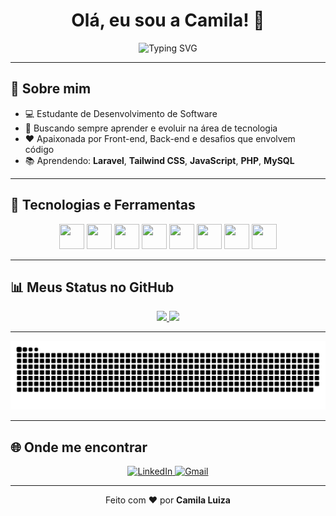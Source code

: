 <h1 align="center">Olá, eu sou a Camila! 👋</h1>

<p align="center">
  <img src="https://readme-typing-svg.herokuapp.com?font=Fira+Code&duration=2000&pause=1000&color=FF61C7&center=true&vCenter=true&width=435&lines=Desenvolvedora+FullStack;Apaixonada+por+tecnologia;Bem-vinda+ao+meu+GitHub!" alt="Typing SVG" />
</p>

---

## 🌸 Sobre mim

- 💻 Estudante de Desenvolvimento de Software
- 🎯 Buscando sempre aprender e evoluir na área de tecnologia
- ❤️ Apaixonada por Front-end, Back-end e desafios que envolvem código
- 📚 Aprendendo: **Laravel**, **Tailwind CSS**, **JavaScript**, **PHP**, **MySQL**

---

## 🚀 Tecnologias e Ferramentas

<div align="center">
  <img src="https://cdn.jsdelivr.net/gh/devicons/devicon/icons/php/php-original.svg" width="40" height="40"/>
  <img src="https://cdn.jsdelivr.net/gh/devicons/devicon/icons/laravel/laravel-plain.svg" width="40" height="40"/>
  <img src="https://cdn.jsdelivr.net/gh/devicons/devicon/icons/javascript/javascript-original.svg" width="40" height="40"/>
  <img src="https://cdn.jsdelivr.net/gh/devicons/devicon/icons/html5/html5-original.svg" width="40" height="40"/>
  <img src="https://cdn.jsdelivr.net/gh/devicons/devicon/icons/css3/css3-original.svg" width="40" height="40"/>
  <img src="https://cdn.jsdelivr.net/gh/devicons/devicon/icons/mysql/mysql-original.svg" width="40" height="40"/>
  <img src="https://cdn.jsdelivr.net/gh/devicons/devicon/icons/linux/linux-original.svg" width="40" height="40"/>
  <img src="https://cdn.jsdelivr.net/gh/devicons/devicon/icons/git/git-original.svg" width="40" height="40"/>
</div>

---

## 📊 Meus Status no GitHub

<div align="center">
  <a href="https://github.com/Camilaronzzani">
    <img height="180em" src="https://github-readme-stats.vercel.app/api?username=Camilaronzzani&show_icons=true&theme=radical&hide_border=true&include_all_commits=true&count_private=true"/>
    <img height="180em" src="https://github-readme-stats.vercel.app/api/top-langs/?username=Camilaronzzani&layout=compact&langs_count=7&theme=radical&hide_border=true"/>
  </a>
</div>

---

![Snake animation](https://github.com/Camilaronzzani/Camilaronzzani/blob/main/snake/github-snake.svg)

---

## 🌐 Onde me encontrar

<p align="center">
  <a href="https://www.linkedin.com/in/seu-linkedin/" target="_blank">
    <img alt="LinkedIn" src="https://img.shields.io/badge/-LinkedIn-%230077B5?style=for-the-badge&logo=linkedin&logoColor=white"/>
  </a>
  <a href="mailto:camilasiva2863@gmail.com">
    <img alt="Gmail" src="https://img.shields.io/badge/-Email-%23333?style=for-the-badge&logo=gmail&logoColor=white"/>
  </a>
</p>

---

<p align="center">
 Feito com ❤️ por <b>Camila Luiza</b>
</p>
